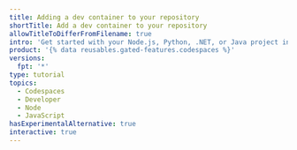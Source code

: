 ```yaml
---
title: Adding a dev container to your repository
shortTitle: Add a dev container to your repository
allowTitleToDifferFromFilename: true
intro: 'Get started with your Node.js, Python, .NET, or Java project in {% data variables.product.prodname_codespaces %} by creating a custom dev container.'
product: '{% data reusables.gated-features.codespaces %}'
versions:
  fpt: '*'
type: tutorial
topics:
  - Codespaces
  - Developer
  - Node
  - JavaScript
hasExperimentalAlternative: true
interactive: true
---
```


<!-- This article is specially rendered via the pages/ directory -->
